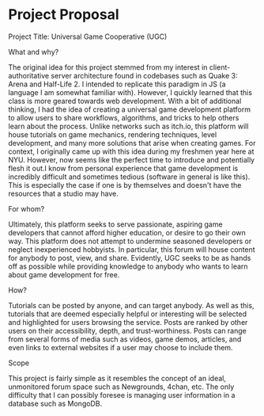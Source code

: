 # Project Proposal

Project Title: Universal Game Cooperative (UGC)

What and why?

The original idea for this project stemmed from my interest in client-authoritative server architecture found in codebases such as Quake 3: Arena and Half-Life 2. I intended to replicate this paradigm in JS (a language I am somewhat familiar with). However, I quickly learned that this class is more geared towards web development. With a bit of additional thinking, I had the idea of creating a universal game development platform to allow users to share workflows, algorithms, and tricks to help others learn about the process. Unlike networks such as itch.io, this platform will house tutorials on game mechanics, rendering techniques, level development, and many more solutions that arise when creating games. For context, I originally came up with this idea during my freshmen year here at NYU. However, now seems like the perfect time to introduce and potentially flesh it out.I know from personal experience that game development is incredibly difficult and sometimes tedious (software in general is like this). This is especially the case if one is by themselves and doesn't have the resources that a studio may have. 

For whom?

Ultimately, this platform seeks to serve passionate, aspiring game developers that cannot afford higher education, or desire to go their own way. This platform does not attempt to undermine seasoned developers or neglect inexperienced hobbyists. In particular, this forum will house content for anybody to post, view, and share. Evidently, UGC seeks to be as hands off as possible while providing knowledge to anybody who wants to learn about game development for free.

How?

Tutorials can be posted by anyone, and can target anybody. As well as this, tutorials that are deemed especially helpful or interesting will be selected and highlighted for users browsing the service. Posts are ranked by other users on their accessibility, depth, and trust-worthiness. Posts can range from several forms of media such as videos, game demos, articles, and even links to external websites if a user may choose to include them. 

Scope

This project is fairly simple as it resembles the concept of an ideal, unmonitored forum space such as Newgrounds, 4chan, etc. The only difficulty that I can possibly foresee is managing user information in a database such as MongoDB.